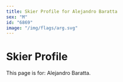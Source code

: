 ```yaml
---
title: Skier Profile for Alejandro Baratta
sex: "M"
id: "6869"
image: "/img/flags/arg.svg" 
---
```


# Skier Profile

This page is for: Alejandro Baratta.
    